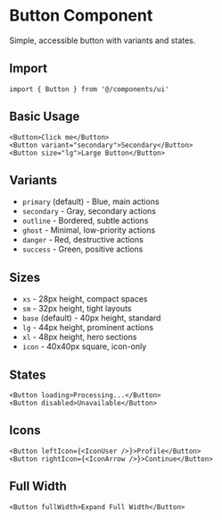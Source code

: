 # Button Component

Simple, accessible button with variants and states.

## Import

```tsx
import { Button } from '@/components/ui'
```

## Basic Usage

```tsx
<Button>Click me</Button>
<Button variant="secondary">Secondary</Button>
<Button size="lg">Large Button</Button>
```

## Variants

- `primary` (default) - Blue, main actions
- `secondary` - Gray, secondary actions  
- `outline` - Bordered, subtle actions
- `ghost` - Minimal, low-priority actions
- `danger` - Red, destructive actions
- `success` - Green, positive actions

## Sizes

- `xs` - 28px height, compact spaces
- `sm` - 32px height, tight layouts
- `base` (default) - 40px height, standard
- `lg` - 44px height, prominent actions
- `xl` - 48px height, hero sections
- `icon` - 40x40px square, icon-only

## States

```tsx
<Button loading>Processing...</Button>
<Button disabled>Unavailable</Button>
```

## Icons

```tsx
<Button leftIcon={<IconUser />}>Profile</Button>
<Button rightIcon={<IconArrow />}>Continue</Button>
```

## Full Width

```tsx
<Button fullWidth>Expand Full Width</Button>
```